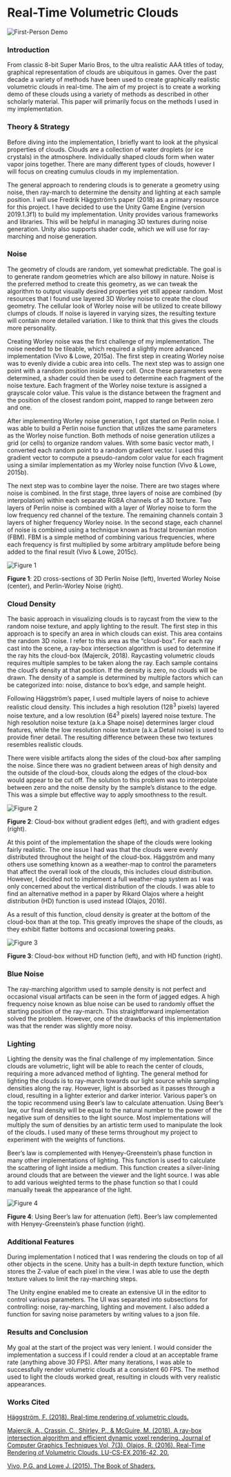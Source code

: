 # Real-Time Volumetric Clouds

![First-Person Demo](https://github.com/adrianpolimeni/RealTimeVolumetricClouds/blob/master/ScreenShots/FirstPersonScene2.png)

### Introduction
From classic 8-bit Super Mario Bros, to the ultra realistic AAA titles of today, graphical representation of clouds are ubiquitous in games. Over the past decade a variety of methods have been used to create graphically realistic volumetric clouds in real-time. The aim of my project is to create a working demo of these clouds using a variety of methods as described in other scholarly material. This paper will primarily focus on the methods I used in my implementation.

### Theory & Strategy
Before diving into the implementation, I briefly want to look at the physical properties of clouds. Clouds are a collection of water droplets (or ice crystals) in the atmosphere. Individually shaped clouds form when water vapor joins together. There are many different types of clouds, however I will focus on creating cumulus clouds in my implementation. 

The general approach to rendering clouds is to generate a geometry using noise, then  ray-march to determine the density and lighting at each sample position. I will use Fredrik Häggström’s paper (2018) as a primary resource for this project. I have decided to use the Unity Game Engine (version 2019.1.3f1) to build my implementation. Unity provides various frameworks and libraries. This will be helpful in managing 3D textures during noise generation. Unity also supports shader code, which we will use for ray-marching and noise generation.        

### Noise
The geometry of clouds are random, yet somewhat predictable. The goal is to generate random geometries which are also billowy in nature. Noise is the preferred method to create this geometry, as we can tweak the algorithm to output visually desired properties yet still appear random. Most resources that I found use layered 3D Worley noise to create the cloud geometry. The cellular look of Worley noise will be utilized to create billowy clumps of clouds. If noise is layered in varying sizes, the resulting texture will contain more detailed variation. I like to think that this gives the clouds more personality.   

Creating Worley noise was the first challenge of my implementation. The noise needed to be tileable, which required a slightly more advanced implementation (Vivo & Lowe, 2015a). The first step in creating Worley noise was to evenly divide a cubic area into cells. The next step was to assign one point with a random position inside every cell. Once these parameters were determined, a shader could then be used to determine each fragment of the noise texture. Each fragment of the Worley noise texture is assigned a grayscale color value. This value is the distance between the fragment and the position of the closest random point, mapped to range between zero and one. 

After implementing Worley noise generation, I got started on Perlin noise. I was able to build a Perlin noise function that utilizes the same parameters as the Worley noise function. Both methods of noise generation utilizes a grid (or cells) to organize random values. With some basic vector math, I converted each random point to a random gradient vector. I used this gradient vector to compute a pseudo-random color value for each fragment using a similar implementation as my Worley noise function (Vivo & Lowe, 2015b).

The next step was to combine layer the noise. There are two stages where noise is combined. In the first stage, three layers of noise are combined (by interpolation) within each separate RGBA channels of a 3D texture. Two layers of Perlin noise is combined with a layer of Worley noise to form the low frequency red channel of the texture. The remaining channels contain 3 layers of higher frequency Worley noise. In the second stage, each channel of noise is combined using a technique known as fractal brownian motion (FBM). FBM is a simple method of combining various frequencies, where each frequency is first multiplied by some arbitrary amplitude before being added to the final result (Vivo & Lowe, 2015c). 

![Figure 1](https://github.com/adrianpolimeni/RealTimeVolumetricClouds/blob/master/Misc/Fig1.png)

**Figure 1**: 2D cross-sections of 3D Perlin Noise (left), Inverted Worley Noise (center), and Perlin-Worley Noise (right).

### Cloud Density
The basic approach in visualizing clouds is to raycast from the view to the random noise texture, and apply lighting to the result. The first step in this approach is to specify an area in which clouds can exist. This area contains the random 3D noise. I refer to this area as the “cloud-box”. For each ray cast into the scene, a ray-box intersection algorithm is used to determine if the ray hits the cloud-box (Majercik, 2018). Raycasting volumetric clouds requires multiple samples to be taken along the ray. Each sample contains the cloud’s density at that position. If the density is zero, no clouds will be drawn. The density of a sample is determined by multiple factors which can be categorized into: noise, distance to box’s edge, and sample height.

Following Häggström’s paper, I used multiple layers of noise to achieve realistic cloud density. This includes a high resolution (128<sup>3</sup> pixels) layered noise texture, and a low resolution (64<sup>3</sup> pixels) layered noise texture. The high resolution noise texture (a.k.a Shape noise) determines larger cloud features, while the low resolution noise texture (a.k.a Detail noise) is used to provide finer detail. The resulting difference between these two textures resembles realistic clouds.          

There were visible artifacts along the sides of the cloud-box after sampling the noise. Since there was no gradient between areas of high density and the outside of the cloud-box, clouds along the edges of the cloud-box would appear to be cut off. The solution to this problem was to interpolate between zero and the noise density by the sample’s distance to the edge. This was a simple but effective way to apply smoothness to the result.

![Figure 2](https://github.com/adrianpolimeni/RealTimeVolumetricClouds/blob/master/Misc/Fig2.png)

**Figure 2**: Cloud-box without gradient edges (left), and with gradient edges (right).

At this point of the implementation the shape of the clouds were looking fairly realistic. The one issue I had was that the clouds were evenly distributed throughout the height of the cloud-box. Häggström and many others use something known as a weather-map to control the parameters that affect the overall look of the clouds, this includes cloud distribution. However, I decided not to implement a full weather-map system as I was only concerned about the vertical distribution of the clouds. I was able to find an alternative method in a paper by Rikard Olajos where a height distribution (HD) function is used instead (Olajos, 2016). 

As a result of this function, cloud density is greater at the bottom of the cloud-box than at the top. This greatly improves the shape of the clouds, as they exhibit flatter bottoms and occasional towering peaks. 

![Figure 3](https://github.com/adrianpolimeni/RealTimeVolumetricClouds/blob/master/Misc/Fig3.png)

**Figure 3**: Cloud-box without HD function (left), and with HD function (right).

### Blue Noise
The ray-marching algorithm used to sample density is not perfect and occasional visual artifacts can be seen in the form of jagged edges. A high frequency noise known as blue noise can be used to randomly offset the starting position of the ray-march. This straightforward implementation solved the problem. However, one of the drawbacks of this implementation was that the render was slightly more noisy. 

### Lighting
Lighting the density was the final challenge of my implementation. Since clouds are volumetric, light will be able to reach the center of clouds, requiring a more advanced method of lighting. The general method for lighting the clouds is to ray-march towards our light source while sampling densities along the ray. However, light is absorbed as it passes through a cloud, resulting in a lighter exterior and darker interior. Various paper’s on the topic recommend using Beer’s law to calculate attenuation. Using Beer’s law, our final density will be equal to the natural number to the power of the negative sum of densities to the light source. Most implementations will multiply the sum of densities by an artistic term used to manipulate the look of the clouds. I used many of these terms throughout my project to experiment with the weights of functions.

Beer’s law is complemented with Henyey-Greenstein’s phase function in many other implementations of lighting. This function is used to calculate the scattering of light inside a medium. This function creates a silver-lining around clouds that are between the viewer and the light source. I was able to add various weighted terms to the phase function so that I could manually tweak the appearance of the light. 

![Figure 4](https://github.com/adrianpolimeni/RealTimeVolumetricClouds/blob/master/Misc/Fig4.png)

**Figure 4**: Using Beer’s law for attenuation (left). Beer’s law complemented with Henyey-Greenstein’s phase function (right).

### Additional Features
During implementation I noticed that I was rendering the clouds on top of all other objects in the scene. Unity has a built-in depth texture function, which stores the Z-value of each pixel in the view. I was able to use the depth texture values to limit the ray-marching steps. 

The Unity engine enabled me to create an extensive UI in the editor to control various parameters. The UI was separated into subsections for controlling: noise, ray-marching, lighting and movement. I also added a function for saving noise parameters by writing values to a json file.

### Results and Conclusion
My goal at the start of the project was very lenient. I would consider the implementation a success if I could render a cloud at an acceptable frame rate (anything above 30 FPS). After many iterations, I was able to successfully render volumetric clouds at a consistent 60 FPS. The method used to light the clouds worked great, resulting in clouds with very realistic appearances.

### Works Cited

[Häggström, F. (2018). Real-time rendering of volumetric clouds.](https://umu.diva-portal.org/smash/get/diva2:1223894/FULLTEXT01.pdf)

[Majercik, A., Crassin, C., Shirley, P., & McGuire, M. (2018). A ray-box intersection algorithm and efficient dynamic voxel rendering. Journal of Computer Graphics Techniques Vol, 7(3). Olajos, R. (2016). Real-Time Rendering of Volumetric Clouds. LU-CS-EX 2016-42, 20.](http://lup.lub.lu.se/luur/download?func=downloadFile&recordOId=8893256&fileOId=8893258)

[Vivo, P.G.  and  Lowe J. (2015). The Book of Shaders.](https://thebookofshaders.com/)

 

